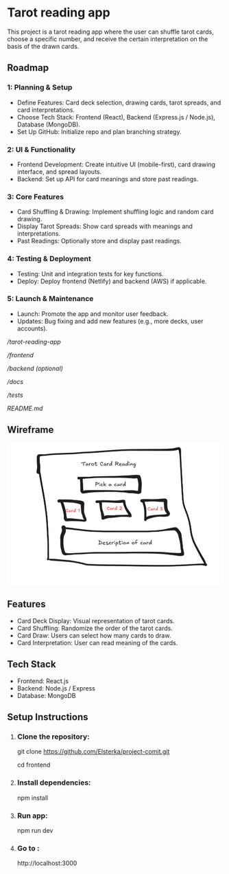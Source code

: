 <h1>Tarot reading app</h1>
<p>This project is a tarot reading app where the user can shuffle tarot cards, choose a specific number, and receive the certain interpretation on the basis of the drawn cards. </p>

<h2>Roadmap</h2>

<h3>1: Planning & Setup</h3>
<ul>
  <li>Define Features: Card deck selection, drawing cards, tarot spreads, and card interpretations.</li>
<li>Choose Tech Stack: Frontend (React), Backend (Express.js / Node.js), Database (MongoDB).</li>
<li>Set Up GitHub: Initialize repo and plan branching strategy.</li>
 </ul>
 
  <h3>2: UI & Functionality</h3>
<ul>
  <li>Frontend Development: Create intuitive UI (mobile-first), card drawing interface, and spread layouts.</li>
<li>Backend: Set up API for card meanings and store past readings.</li>
</ul>
 <h3>3: Core Features</h3>
 <ul>
<li>Card Shuffling & Drawing: Implement shuffling logic and random card drawing.</li>
<li>Display Tarot Spreads: Show card spreads with meanings and interpretations.</li>
<li>Past Readings: Optionally store and display past readings.</li>
</ul>
  <h3>4: Testing & Deployment</h3>
  <ul>
<li>Testing: Unit and integration tests for key functions.</li>
<li>Deploy: Deploy frontend (Netlify) and backend (AWS) if applicable.</li>
</ul>
 <h3>5: Launch & Maintenance</h3>
 <ul>
<li>Launch: Promote the app and monitor user feedback.</li>
<li>Updates: Bug fixing and add new features (e.g., more decks, user accounts).</li>
</ul>

<address>
<p>/tarot-reading-app</p>
 <p> /frontend</p>
 <p> /backend (optional)</p>
 <p> /docs</p>
 <p> /tests</p>
<p>  README.md</p>
</address>
<h2>Wireframe</h2>
<img src="https://raw.githubusercontent.com/Elsterka/project-comit/refs/heads/main/Wireframe.png" alt="Wireframe for Tarot reading app">

<h2>Features</h2>
<ul>
  <li>Card Deck Display: Visual representation of tarot cards.</li>
<li>Card Shuffling: Randomize the order of the tarot cards. </li>
<li>Card Draw: Users can select how many cards to draw. </li>
<li>Card Interpretation: User can read meaning of the cards. </li>
  </ul>

  
<h2>Tech Stack</h2>
<ul>
<li>Frontend: React.js </li>
<li>Backend: Node.js  / Express </li>
<li>Database: MongoDB </li>  
</ul>

<h2>Setup Instructions</h2>
<ol>
<li> <h3>Clone the repository: </h3> </li>

git clone https://github.com/Elsterka/project-comit.git
<p> cd frontend </p>

<li> <h3> Install dependencies:</h3> </li>
<p>npm install </p>

<li> <h3> Run app: </h3> </li>
<p>npm run dev </p>

<li> <h3> Go to :</h3> </li> 
<p>http://localhost:3000 </p>
</ol>

